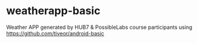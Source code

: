# weatherapp-basic
Weather APP generated by HUB7 &amp; PossibleLabs course participants using https://github.com/tiveor/android-basic
